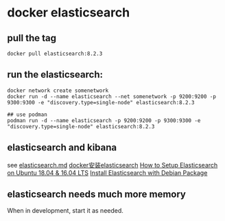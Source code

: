 # docker elasticsearch

## pull the tag

```
docker pull elasticsearch:8.2.3
```

## run the elasticsearch:

```
docker network create somenetwork
docker run -d --name elasticsearch --net somenetwork -p 9200:9200 -p 9300:9300 -e "discovery.type=single-node" elasticsearch:8.2.3

## use podman
podman run -d --name elasticsearch -p 9200:9200 -p 9300:9300 -e "discovery.type=single-node" elasticsearch:8.2.3
```

## elasticsearch and kibana

see [elasticsearch.md](https://github.com/jaywcjlove/docker-tutorial/blob/master/docker/elasticsearch.md)
[docker安装elasticsearch](https://juejin.im/post/5ca0d12c518825550b35be6d)
[How to Setup Elasticsearch on Ubuntu 18.04 & 16.04 LTS](https://tecadmin.net/setup-elasticsearch-on-ubuntu/)
[Install Elasticsearch with Debian Package](https://www.elastic.co/guide/en/elasticsearch/reference/current/deb.html)

## elasticsearch needs much more memory
When in development, start it as needed.
